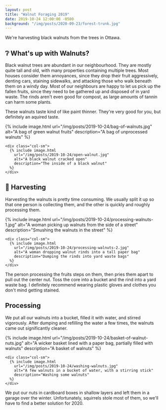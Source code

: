 ```yaml
---
layout: post
title: "Walnut Foraging 2019"
date: 2019-10-24 12:00:00 -0500
background: "/img/posts/2020-09-23/forest-trunk.jpg"
---
```


We're harvesting black walnuts from the trees in Ottawa.

## ❔ What's up with Walnuts?

Black walnut trees are abundant in our neighbourhood. They are mostly quite tall and old, with many properties containing multiple trees. Most houses consider them annoyances, since they drop their fruit aggressively, denting cars, staining sidewalks, and attacking those who walk beneath them on a windy day. Most of our neighbours are happy to let us pick up the fallen fruits, since they need to be gathered up and disposed of in yard waste. The rinds aren't even good for compost, as large amounts of tannin can harm some plants.

These walnuts taste kind of like paint thinner. They're very good for you, but definitely an aquired taste.

<div class="container">
  <div class="row">
    <div class="col-sm">
      {% include image.html
        url="/img/posts/2019-10-24/bag-of-walnuts.jpg"
        alt="A bag of green walnut fruits"
        description="A bag of unprocessed walnuts"
      %}
    </div>

    <div class="col-sm">
      {% include image.html
        url="/img/posts/2019-10-24/open-walnut.jpg"
        alt="A black walnut cracked open"
        description="The inside of a black walnut"
      %}
    </div>

  </div>
</div>

## 🌳 Harvesting

Harvesting the walnuts is pretty time consuming. We usually split it up so that one person is collecting them, and the other is quickly and roughly processing them.

<div class="container">
  <div class="row">
    <div class="col-sm">
      {% include image.html
        url="/img/posts/2019-10-24/processing-walnuts-1.jpg"
        alt="A woman picking up walnuts from the side of a street"
        description="Smushing the walnuts in the street"
      %}
    </div>

    <div class="col-sm">
      {% include image.html
        url="/img/posts/2019-10-24/processing-walnuts-2.jpg"
        alt="A woman dropping walnut rinds into a tall paper bag"
        description="Dumping the rinds into yard waste bags"
      %}
    </div>

  </div>
</div>

The person processing the fruits steps on them, then pries them apart to pull out the center nut. Toss the core into a bucket and the rind into a yard waste bag. I definitely recommend wearing plastic gloves and clothes you don't mind getting stained.

## Processing

We put all our walnuts into a bucket, filled it with water, and stirred vigorously. After dumping and refilling the water a few times, the walnuts came out significantly cleaner.

<div class="container">
  <div class="row">
    <div class="col-sm">
      {% include image.html
        url="/img/posts/2019-10-24/basket-of-walnut-nuts.jpg"
        alt="A wicker basket lined with a paper bag, partially filled with walnuts"
        description="A basket of walnuts"
      %}
    </div>

    <div class="col-sm">
      {% include image.html
        url="/img/posts/2019-10-24/washing-walnuts.jpg"
        alt="A few walnuts in a bucket of water, with a stirring stick"
        description="Washing some walnuts"
      %}
    </div>

  </div>
</div>

We put our nuts in cardboard boxes in shallow layers and left them in a garage over the winter. Unfortunately, squirrels stole most of them, so we'll have to find a better solution for 2020.
